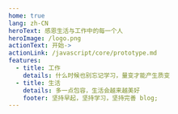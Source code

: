 ```yaml
---
home: true
lang: zh-CN
heroText: 感恩生活与工作中的每一个人
heroImage: /logo.png
actionText: 开始->
actionLink: /javascript/core/prototype.md
features:
  - title: 工作
    details: 什么时候也别忘记学习，量变才能产生质变
  - title: 生活
    details: 多一点包容，生活会越来越美好
    footer: 坚持早起，坚持学习，坚持完善 blog;
---
```

